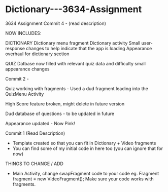 # Dictionary---3634-Assignment
3634 Assignment 
Commit 4 - (read description)

NOW INCLUDES:

DICTIONARY
Dictionary menu fragment
Dictionary activity
Small user-response changes to help indicate that the app is loading
Appearance overhaul for dictionary section

QUIZ
Datbase now filled with relevant quiz data and difficulty
small appearance changes



Commit 2 -

Quiz working with fragments - Used a dud fragment leading into the QuizMenu Activity

High Score feature broken, might delete in future version

Dud database of questions - to be updated in future

Appearance updated - Now Pink!



Commit 1 (Read Description)

- Template created so that you can fit in Dictionary + Video fragments
- You can find some of my initial code in here too (you can ignore that for now)

THINGS TO CHANGE / ADD
- Main Activity, change swapFragment code to your code eg.
Fragment fragment = new VideoFragment();
Make sure your code works with fragments.




